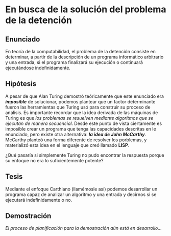 # En busca de la solución del problema de la detención
## Enunciado
En teoría de la computabilidad, el problema de la detención consiste en determinar, a partir de la descripción de un programa informático arbitrario y una entrada, si el programa finalizará su ejecución o continuará ejecutándose indefinidamente.
## Hipótesis
A pesar de que Alan Turing demostró teóricamente que este enunciado era ***imposible*** de solucionar, podemos plantear que un factor determinante fueron las herramientas que Turing usó para construir su proceso de análisis. Es importante recordar que la idea derivada de las máquinas de Turing es que *los problemas se resuelven mediante algoritmos que se ejecutan de manera secuencial*. Desde este punto de vista ciertamente es imposible crear un programa que tenga las capacidades descritas en le enunciado, pero existe otra alternativa: ***la idea de John McCarthy***. McCarthy planteó una forma diferente de resolver los porblemas, y materializó esta idea en el lenguaje que creó llamado **LISP**.

¿Qué pasaría si simplemente Turing no pudo encontrar la respuesta porque su enfoque no era lo suficientemente potente?

## Tesis
Mediante el enfoque Carthiano (llamémosle así) podemos desarrollar un programa capaz de analizar un algoritmo y una entrada y decirnos si se ejecutará indefinidamente o no.

## Demostración
*El proceso de planificación para la demostración aún está en desarrollo...*
